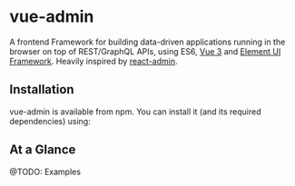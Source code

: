 # vue-admin

A frontend Framework for building data-driven applications running in the browser on top of REST/GraphQL APIs, using ES6, [Vue 3](https://v3.vuejs.org/) and [Element UI Framework](https://github.com/element-plus/element-plus). Heavily inspired by [react-admin](https://github.com/marmelab/react-admin).


## Installation

vue-admin is available from npm. You can install it (and its required dependencies)
using:


## At a Glance

@TODO: Examples
